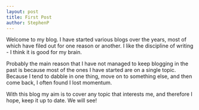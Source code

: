 ```yaml
---
layout: post
title: First Post
author: StephenP
---
```

Welcome to my blog. I have started various blogs over the years, most of which have filed out for one reason or another. I like the discipline of writing - I think it is good for my brain.

Probably the main reason that I have not managed to keep blogging in the past is because most of the ones I have started are on a single topic. Because I tend to dabble in one thing, move on to something else, and then come back, I often found I lost momentum.

With this blog my aim is to cover any topic that interests me, and therefore I hope, keep it up to date. We will see!
